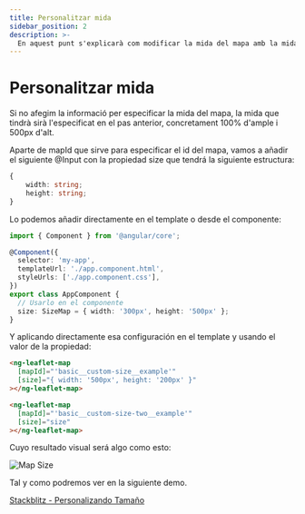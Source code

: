 ```yaml
---
title: Personalitzar mida
sidebar_position: 2
description: >-
  En aquest punt s'explicarà com modificar la mida del mapa amb la mida que seleccionem modificant el que tenim per defecte
---
```


# Personalitzar mida

Si no afegim la informació per especificar la mida del mapa, la mida que tindrà sirà l'especificat en el pas anterior, concretament 100% d'ample i 500px d'alt.

Aparte de mapId que sirve para especificar el id del mapa, vamos a añadir el siguiente @Input con la propiedad size que tendrá la siguiente estructura:

```typescript
{
    width: string;
    height: string;
}
```

Lo podemos añadir directamente en el template o desde el componente:

```typescript
import { Component } from '@angular/core';

@Component({
  selector: 'my-app',
  templateUrl: './app.component.html',
  styleUrls: ['./app.component.css'],
})
export class AppComponent {
  // Usarlo en el componente
  size: SizeMap = { width: '300px', height: '500px' };
}
```

Y aplicando directamente esa configuración en el template y usando el valor de la propiedad:


```html
<ng-leaflet-map
  [mapId]="'basic__custom-size__example'"
  [size]="{ width: '500px', height: '200px' }"
></ng-leaflet-map>

<ng-leaflet-map
  [mapId]="'basic__custom-size-two__example'"
  [size]="size"
></ng-leaflet-map>
```

Cuyo resultado visual será algo como esto:

![Map Size](https://raw.githubusercontent.com/mugan86/i18n-ng-leaflet-doc/master/.gitbook/assets/01-mapa-tama%C3%B1o.png)

Tal y como podremos ver en la siguiente demo.

[Stackblitz - Personalizando Tamaño](https://stackblitz.com/edit/angular-leaflet-map-basic-custom-size?embed=1&file=src/app/app.component.ts&theme=dark)

